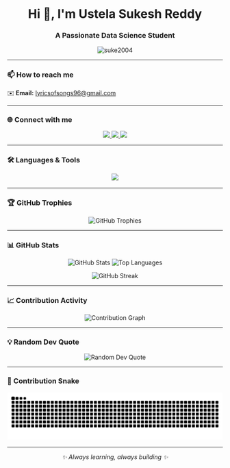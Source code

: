 <h1 align="center">Hi 👋, I'm Ustela Sukesh Reddy</h1>
<h3 align="center">A Passionate Data Science Student</h3>

<p align="center">
  <img src="https://komarev.com/ghpvc/?username=suke2004&label=Profile%20views&color=0e75b6&style=flat" alt="suke2004" />
</p>

---

### 📫 How to reach me  
✉️ **Email:** [lyricsofsongs96@gmail.com](mailto:lyricsofsongs96@gmail.com)

---

### 🌐 Connect with me  
<p align="center">
  <a href="https://linkedin.com/in/sukesh-reddy-ustela" target="_blank">
    <img src="https://img.shields.io/badge/LinkedIn-0A66C2?logo=linkedin&logoColor=white&style=for-the-badge" />
  </a>
  <a href="https://kaggle.com/ustelasukeshreddy" target="_blank">
    <img src="https://img.shields.io/badge/Kaggle-20BEFF?logo=kaggle&logoColor=white&style=for-the-badge" />
  </a>
  <a href="https://instagram.com/sukeshreddy04" target="_blank">
    <img src="https://img.shields.io/badge/Instagram-E4405F?logo=instagram&logoColor=white&style=for-the-badge" />
  </a>
</p>

---

### 🛠️ Languages & Tools  
<p align="center">
  <img src="https://skillicons.dev/icons?i=python,cpp,c,go,django,flask,react,js,bootstrap,git,linux,opencv,pandas,sklearn,tensorflow,sqlite,arduino,figma,ps" />
</p>

---

### 🏆 GitHub Trophies  
<p align="center"> 
  <img src="https://github-profile-trophy.vercel.app/?username=suke2004&theme=onedark&margin-w=15&margin-h=15&row=1&column=6" alt="GitHub Trophies" />
</p>

---

### 📊 GitHub Stats  
<p align="center">
  <img src="https://github-readme-stats.vercel.app/api?username=suke2004&show_icons=true&theme=tokyonight" alt="GitHub Stats" height="160"/>
  <img src="https://github-readme-stats.vercel.app/api/top-langs/?username=suke2004&layout=compact&theme=tokyonight" alt="Top Languages" height="160"/>
</p>

<p align="center">
  <img src="https://github-readme-streak-stats.herokuapp.com/?user=suke2004&theme=tokyonight" alt="GitHub Streak" />
</p>

---

### 📈 Contribution Activity  
<p align="center">
  <img src="https://github-readme-activity-graph.vercel.app/graph?username=suke2004&theme=tokyo-night" alt="Contribution Graph" />
</p>

---

### 💡 Random Dev Quote  
<p align="center">
  <img src="https://quotes-github-readme.vercel.app/api?type=horizontal&theme=tokyonight" alt="Random Dev Quote"/>
</p>

---

### 🐍 Contribution Snake  
<p align="center">
  <picture>
    <source media="(prefers-color-scheme: dark)" srcset="https://github.com/suke2004/suke2004/blob/output/github-contribution-grid-snake-dark.svg" />
    <source media="(prefers-color-scheme: light)" srcset="https://github.com/suke2004/suke2004/blob/output/github-contribution-grid-snake.svg" />
    <img alt="github contribution grid snake animation" src="https://github.com/suke2004/suke2004/blob/output/github-contribution-grid-snake.svg" />
  </picture>
</p>

---

<p align="center">
  <i>✨ Always learning, always building ✨</i>
</p>
